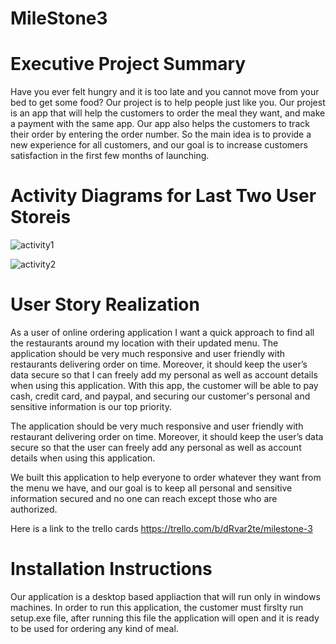 # MileStone3

# Executive Project Summary 

Have you ever felt hungry and it is too late and you cannot move from your bed to get some food? Our project is to help people just like you. 
Our projest is an app that will help the customers to order the meal they want, and make a payment with the same app. Our app also helps the customers to track their order by entering the order number.  So the main idea is to provide a new experience for all customers, and our goal is to increase customers satisfaction in the first few months of launching. 


# Activity Diagrams for Last Two User Storeis 
![activity1](https://cloud.githubusercontent.com/assets/25232812/25718321/31044a0a-30cb-11e7-817d-37e8aec5a3c0.png)

![activity2](https://cloud.githubusercontent.com/assets/25232812/25718324/33390f0e-30cb-11e7-93c3-183cab040bcb.png)



# User Story Realization


As a user of online ordering application I want a quick approach to find all the restaurants around my location with their updated menu. The application should be very much responsive and user friendly with restaurants delivering order on time. Moreover, it should keep the user’s data secure so that I can freely add my personal as well as account details when using this application. With this app, the customer will be able to pay cash, credit card, and paypal, and securing our customer's personal and sensitive information is our top priority. 

The application should be very much responsive and user friendly with restaurant delivering order on time. 
Moreover, it should keep the user’s data secure so that the user can freely add any personal as well as account details when using this application.

We built this application to help everyone to order whatever they want from the menu we have, and our goal is to keep all personal and sensitive information secured and no one can reach except those who are authorized.   

Here is a link to the trello cards https://trello.com/b/dRvar2te/milestone-3 

# Installation Instructions 

Our application is a desktop based appliaction that will run only in windows machines. In order to run this application, the customer must firslty run setup.exe file, after running this file the application will open and it is ready to be used for ordering any kind of meal. 
